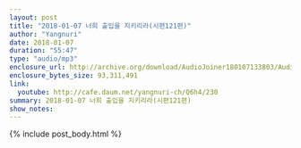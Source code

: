 ```yaml
---
layout: post
title: "2018-01-07 너희 출입을 지키리라(시편121편)"
author: "Yangnuri"
date: 2018-01-07
duration: "55:47"
type: "audio/mp3"
enclosure_url: http://archive.org/download/AudioJoiner180107133803/AudioJoiner180107133803.mp3
enclosure_bytes_size: 93,311,491
link:
  youtube: http://cafe.daum.net/yangnuri-ch/Q6h4/230
summary: 2018-01-07 너희 출입을 지키리라(시편121편)
show_notes:
---
```



{% include post_body.html %}
